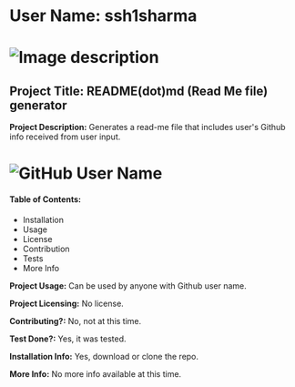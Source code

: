 
# User Name: ssh1sharma  
# ![Image description](https://github.com/ssh1sharma.png?size=200)
## Project Title: README(dot)md (Read Me file) generator

**Project Description:** Generates a read-me file that includes user's Github info received from user input.

# ![GitHub User Name](https://img.shields.io/badge/Github-ssh1sharma-4cbbb9)

#### Table of Contents:
- Installation
- Usage
- License
- Contribution
- Tests
- More Info

**Project Usage:** Can be used by anyone with Github user name.

**Project Licensing:** No license.

**Contributing?:** No, not at this time.

**Test Done?:** Yes, it was tested.

**Installation Info:** Yes, download or clone the repo.

**More Info:** No more info available at this time.

